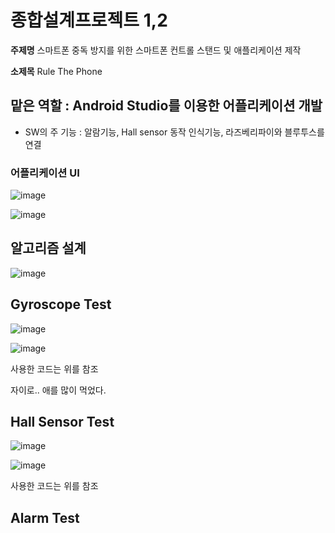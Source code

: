 # 종합설계프로젝트 1,2

**주제명**  스마트폰 중독 방지를 위한 스마트폰 컨트롤 스탠드 및 애플리케이션 제작

**소제목** Rule The Phone


## 맡은 역할 :  Android Studio를 이용한 어플리케이션 개발

- SW의 주 기능 : 알람기능, Hall sensor 동작 인식기능, 라즈베리파이와 블루투스를 연결

### 어플리케이션 UI

![image](https://user-images.githubusercontent.com/45071833/102364835-3e07bb00-3ffa-11eb-831c-816015c48ab3.png)

![image](https://user-images.githubusercontent.com/45071833/102364843-4102ab80-3ffa-11eb-856f-a3149ad0322b.png)

## 알고리즘 설계

![image](https://user-images.githubusercontent.com/45071833/102365737-398fd200-3ffb-11eb-83f5-49a5b86e84b9.png)

## Gyroscope Test

![image](https://user-images.githubusercontent.com/45071833/102366579-29c4bd80-3ffc-11eb-8f58-89d3d90396ff.png)

![image](https://user-images.githubusercontent.com/45071833/102366540-20d3ec00-3ffc-11eb-862e-e7eef99f5569.png)


사용한 코드는 위를 참조

자이로.. 애를 많이 먹었다.

## Hall Sensor Test

![image](https://user-images.githubusercontent.com/45071833/102366123-9be8d280-3ffb-11eb-8093-072124f688c8.png)

![image](https://user-images.githubusercontent.com/45071833/102366449-026df080-3ffc-11eb-9e92-5a0cd17dc069.png)

사용한 코드는 위를 참조

## Alarm Test

